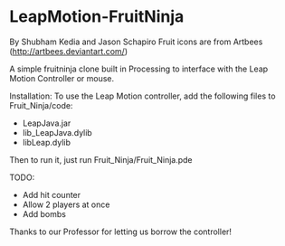 LeapMotion-FruitNinja
=====================

By Shubham Kedia and Jason Schapiro
Fruit icons are from Artbees (http://artbees.deviantart.com/)


A simple fruitninja clone built in Processing to interface with the Leap Motion Controller or mouse.

Installation:
To use the Leap Motion controller, add the following files to Fruit_Ninja/code:
- LeapJava.jar
- lib_LeapJava.dylib
- libLeap.dylib

Then to run it, just run Fruit_Ninja/Fruit_Ninja.pde

TODO:
- Add hit counter
- Allow 2 players at once
- Add bombs

Thanks to our Professor for letting us borrow the controller!
